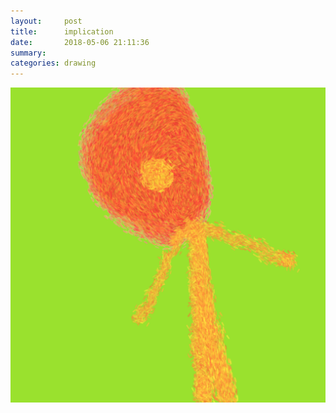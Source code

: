 ```yaml
---
layout:     post
title:      implication
date:       2018-05-06 21:11:36
summary:    
categories: drawing
---
```

![implication](/images/diary/implication.png ".")
